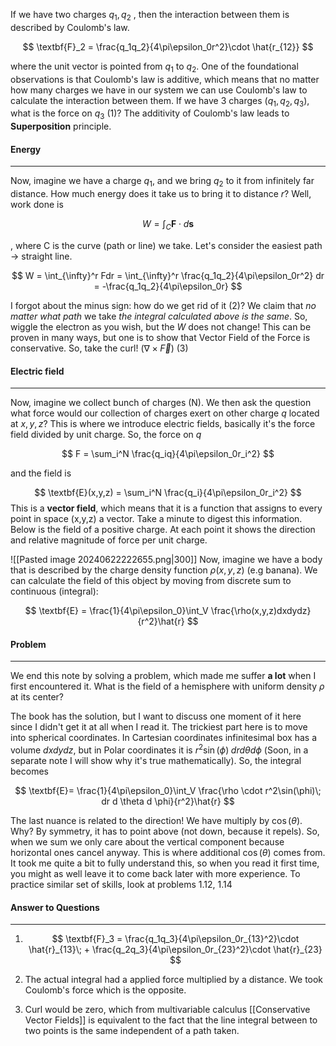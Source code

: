 If we have two charges $q_1, q_2$ , then the interaction between them is described by Coulomb's law.

$$
\textbf{F}_2 = \frac{q_1q_2}{4\pi\epsilon_0r^2}\cdot \hat{r_{12}}
$$

where the unit vector is pointed from $q_1$ to $q_2$. One of the foundational observations is that Coulomb's law is additive, which means that no matter how many charges we have in our system we can use Coulomb's law to calculate the interaction between them. If we have 3 charges ($q_1, q_2, q_3$), what is the force on $q_3$ (1)? The additivity of Coulomb's law leads to **Superposition** principle.

#### Energy
---
Now, imagine we have a charge $q_1$, and we bring $q_2$ to it from infinitely far distance. How much energy does it take us to bring it to distance $r$? Well, work done is 

$$
W = \int_{C}\textbf{F}\cdot d\textbf{s} 
$$

, where C is the curve (path or line) we take. Let's consider the easiest path $\rightarrow$ straight line. 

$$
W = \int_{\infty}^r Fdr = \int_{\infty}^r \frac{q_1q_2}{4\pi\epsilon_0r^2} dr = -\frac{q_1q_2}{4\pi\epsilon_0r} 
$$

I forgot about the minus sign: how do we get rid of it (2)? We claim that *no matter what path* we take *the integral calculated above is the same*. So, wiggle the electron as you wish, but the $W$ does not change! This can be proven in many ways, but one is to show that Vector Field of the Force is conservative. So, take the curl!  ($\nabla \times \vec{F}$) (3)

#### Electric field
--- 
Now, imagine we collect bunch of charges (N). We then ask the question what force would our collection of charges exert on other charge $q$ located at $x,y,z$? This is where we introduce electric fields, basically it's the force field divided by unit charge. So, the force on $q$

$$
F = \sum_i^N \frac{q_iq}{4\pi\epsilon_0r_i^2}
$$

and the field is 

$$
\textbf{E}(x,y,z) = \sum_i^N \frac{q_i}{4\pi\epsilon_0r_i^2} 
$$ 
This is a **vector field**, which means that it is a function that assigns to every point in space (x,y,z) a vector. Take a minute to digest this information. Below is the field of a positive charge. At each point it shows the direction and relative magnitude of force per unit charge.

![[Pasted image 20240622222655.png|300]]
Now, imagine we have a body that is described by the charge density function $\rho(x,y,z)$ (e.g banana). We can calculate the field of this object by moving from discrete sum to continuous (integral):

$$
\textbf{E} = \frac{1}{4\pi\epsilon_0}\int_V \frac{\rho(x,y,z)dxdydz}{r^2}\hat{r} 
$$

#### Problem
--- 
We end this note by solving a problem, which made me suffer **a lot** when I first encountered it.
What is the field of a hemisphere with uniform density $\rho$ at its center? 

The book has the solution, but I want to discuss one moment of it here since I didn't get it at all when I read it. The trickiest part here is to move into spherical coordinates. In Cartesian coordinates infinitesimal box has a volume $dxdydz$, but in Polar coordinates it is $r^2\sin(\phi)\; dr d \theta d \phi$ (Soon, in a separate note I will show why it's true mathematically). So, the integral becomes 

$$
\textbf{E}=  \frac{1}{4\pi\epsilon_0}\int_V \frac{\rho \cdot r^2\sin(\phi)\; dr d \theta d \phi}{r^2}\hat{r}
$$

The last nuance is related to the direction! We have multiply by $\cos(\theta)$. Why? By symmetry, it has to point above (not down, because it repels). So, when we sum we only care about the vertical component because horizontal ones cancel anyway. This is where additional $\cos(\theta)$ comes from.
It took me quite a bit to fully understand this, so when you read it first time, you might as well leave it to come back later with more experience. To practice similar set of skills, look at problems 1.12, 1.14
#### Answer to Questions 
---

1) $$
\textbf{F}_3 = \frac{q_1q_3}{4\pi\epsilon_0r_{13}^2}\cdot \hat{r}_{13}\; + \frac{q_2q_3}{4\pi\epsilon_0r_{23}^2}\cdot \hat{r}_{23} 
$$

2) The actual integral had a applied force multiplied by a distance. We took Coulomb's force which is the opposite.
3) Curl would be zero, which from multivariable calculus [[Conservative Vector Fields]] is equivalent to the fact that the line integral between to two points is the same independent of a path taken.

